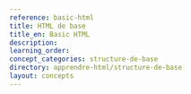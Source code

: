 ```yaml
---
reference: basic-html
title: HTML de base
title_en: Basic HTML
description:
learning_order:
concept_categories: structure-de-base
directory: apprendre-html/structure-de-base
layout: concepts
---
```

